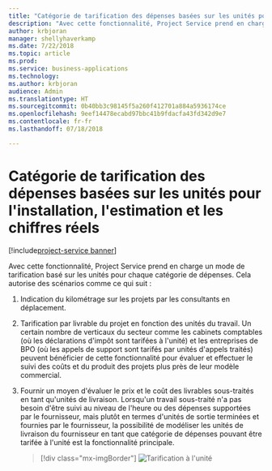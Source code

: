 ```yaml
---
title: "Catégorie de tarification des dépenses basées sur les unités pour l'installation, l'estimation et les chiffres réels"
description: "Avec cette fonctionnalité, Project Service prend en charge un mode de tarification basé sur les unités pour chaque catégorie de dépenses."
author: krbjoran
manager: shellyhaverkamp
ms.date: 7/22/2018
ms.topic: article
ms.prod: 
ms.service: business-applications
ms.technology: 
ms.author: krbjoran
audience: Admin
ms.translationtype: HT
ms.sourcegitcommit: 0b40bb3c98145f5a260f412701a884a5936174ce
ms.openlocfilehash: 9eef14478ecabd97bbc41b9fdacfa43fd342d9e7
ms.contentlocale: fr-fr
ms.lasthandoff: 07/18/2018

---
```

#  <a name="unit-aware-expense-category-pricing-for-setup-estimation-and-actuals"></a>Catégorie de tarification des dépenses basées sur les unités pour l'installation, l'estimation et les chiffres réels 

[!include[project-service banner](../../../includes/project-service.md)]




Avec cette fonctionnalité, Project Service prend en charge un mode de tarification basé sur les unités pour chaque catégorie de dépenses. Cela autorise des scénarios comme ce qui suit :

1.  Indication du kilométrage sur les projets par les consultants en déplacement.

2.  Tarification par livrable du projet en fonction des unités du travail. Un certain nombre de verticaux du secteur comme les cabinets comptables (où les déclarations d'impôt sont tarifées à l'unité) et les entreprises de BPO (où les appels de support sont tarifés par unités d'appels traités) peuvent bénéficier de cette fonctionnalité pour évaluer et effectuer le suivi des coûts et du produit des projets plus près de leur modèle commercial.

3.  Fournir un moyen d'évaluer le prix et le coût des livrables sous-traités en tant qu'unités de livraison. Lorsqu'un travail sous-traité n'a pas besoin d'être suivi au niveau de l'heure ou des dépenses supportées par le fournisseur, mais plutôt en termes d'unités de sortie terminées et fournies par le fournisseur, la possibilité de modéliser les unités de livraison du fournisseur en tant que catégorie de dépenses pouvant être tarifée à l'unité est la fonctionnalité principale.

    > [!div class="mx-imgBorder"]
    > ![](media/unit-aware-expense-category-pricing-setup-estimation-actuals-1.png "Tarification à l'unité")
<!-- Picture 4 -->


